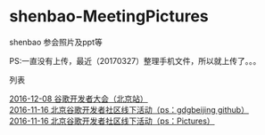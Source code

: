 # shenbao-MeetingPictures
shenbao  参会照片及ppt等

PS:一直没有上传，最近（20170327）整理手机文件，所以就上传了。。。


列表

[2016-12-08 谷歌开发者大会（北京站）](https://goo.gl/photos/smeXHqbUJKKDuEih7)<br />
[2016-11-16 北京谷歌开发者社区线下活动（ps：gdgbeijing github）](https://github.com/gdgbeijing/devfest2016)<br />
[2016-11-16 北京谷歌开发者社区线下活动（ps：Pictures）](https://photos.google.com/share/AF1QipO_2pPAldrym-FlO-cRNSSAo3SLEGgiIyBmjgKesLiBjDsUcQ3iyLQZZVUwl2Gzyw?key=UEZaX1dyQVJZY1RieUJOS2g0U0FBWU5Nb0ptZlhR)<br />










